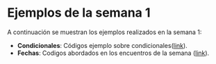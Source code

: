 # Ejemplos de la semana 1

A continuación se muestran los ejemplos realizados en la semana 1:
* **Condicionales**: Códigos ejemplo sobre condicionales([link](condicionales)).
* **Fechas**: Codigos abordados en los encuentros de la semana ([link](fechas)).